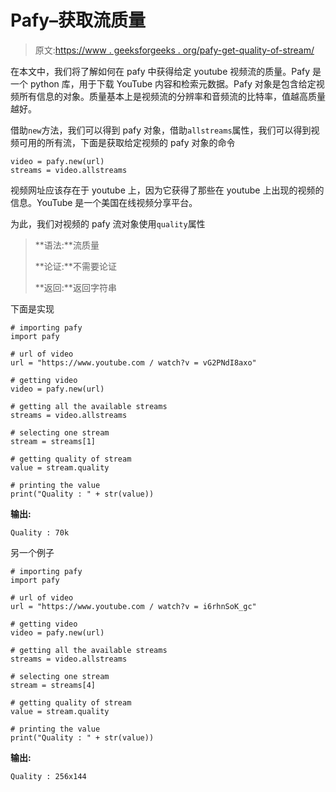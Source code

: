 # Pafy–获取流质量

> 原文:[https://www . geeksforgeeks . org/pafy-get-quality-of-stream/](https://www.geeksforgeeks.org/pafy-getting-quality-of-stream/)

在本文中，我们将了解如何在 pafy 中获得给定 youtube 视频流的质量。Pafy 是一个 python 库，用于下载 YouTube 内容和检索元数据。Pafy 对象是包含给定视频所有信息的对象。质量基本上是视频流的分辨率和音频流的比特率，值越高质量越好。

借助`new`方法，我们可以得到 pafy 对象，借助`allstreams`属性，我们可以得到视频可用的所有流，下面是获取给定视频的 pafy 对象的命令

```
video = pafy.new(url)
streams = video.allstreams

```

视频网址应该存在于 youtube 上，因为它获得了那些在 youtube 上出现的视频的信息。YouTube 是一个美国在线视频分享平台。

为此，我们对视频的 pafy 流对象使用`quality`属性

> **语法:**流质量
> 
> **论证:**不需要论证
> 
> **返回:**返回字符串

下面是实现

```
# importing pafy
import pafy 

# url of video 
url = "https://www.youtube.com / watch?v = vG2PNdI8axo"

# getting video
video = pafy.new(url) 

# getting all the available streams
streams = video.allstreams

# selecting one stream
stream = streams[1]

# getting quality of stream
value = stream.quality

# printing the value
print("Quality : " + str(value))
```

**输出:**

```
Quality : 70k

```

另一个例子

```
# importing pafy
import pafy 

# url of video 
url = "https://www.youtube.com / watch?v = i6rhnSoK_gc"

# getting video
video = pafy.new(url) 

# getting all the available streams
streams = video.allstreams

# selecting one stream
stream = streams[4]

# getting quality of stream
value = stream.quality

# printing the value
print("Quality : " + str(value))
```

**输出:**

```
Quality : 256x144

```